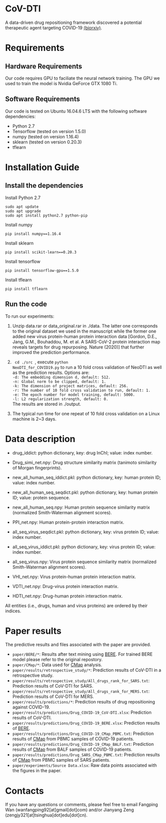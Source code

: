 # CoV-DTI
A data-driven drug repositioning framework discovered a potential therapeutic agent targeting COVID-19
 [(biorxiv)](https://www.biorxiv.org/content/10.1101/2020.03.11.986836v1.abstract).


# Requirements
## Hardware Requirements
Our code requires GPU to faciliate the neural network training. The GPU we used to train the model is Nvidia GeForce GTX 1080 Ti.

## Software Requirements
Our code is tested on Ubuntu 16.04.6 LTS with the following software dependencies:
* Python 2.7 
* Tensorflow (tested on version 1.5.0)
* numpy (tested on version 1.16.4)
* sklearn (tested on version 0.20.3)
* tflearn

# Installation Guide
## Install the dependencies
Install Python 2.7
```
sudo apt update
sudo apt upgrade
sudo apt install python2.7 python-pip
 ```
Install numpy
```
pip install numpy==1.16.4
 ```
Install sklearn
```
pip install scikit-learn==0.20.3
```
Install tensorflow
```
pip install tensorflow-gpu==1.5.0
 ```
Install tflearn
```
pip install tflearn
```

## Run the code
To run our experiments:
1. Unzip data.rar or data_original.rar in ./data. The latter one corresponds to the original dataset we used in the manuscript while the former one added new virus protein-human protein interaction data [Gordon, D.E., Jang, G.M., Bouhaddou, M. et al. A SARS-CoV-2 protein interaction map reveals targets for drug repurposing. Nature (2020)] that further improved the prediction performance. 

2. <code> cd ./src </code>, execute <code>python NeoDTI_for_COVID19.py</code> to run a 10 fold cross validation of NeoDTI as well as the prediction results. Options are:  
`-d: The embedding dimension d, default: 512.`  
`-n: Global norm to be clipped, default: 1.`  
`-k: The dimension of project matrices, default: 256.`  
`-r: The number of 10 fold cross validation to run, default: 1.`  
`-e: The epoch number for model training, default: 5000.`  
`-l: L2 regularization strength, default: 0.`  
The results are stored in ./output.

3. The typical run time for one repeat of 10 fold cross validation on a Linux machine is 2~3 days.

# Data description
* drug_iddict: python dictionary, key: drug InChI; value: index number.
* Drug_simi_net.npy: Drug structure similarity matrix (tanimoto similarity of Morgan fingerprints).
* new_all_human_seq_iddict.pkl: python dictionary, key: human protein ID; value: index number.
* new_all_human_seq_seqdict.pkl: python dictionary, key: human protein ID; value: protein sequence.
* new_all_human_seq.npy: Human protein sequence similarity matrix (normalized Smith-Waterman alignment scores).
* PPI_net.npy: Human protein-protein interaction matrix.

* all_seq_virus_seqdict.pkl: python dictionary, key: virus protein ID; value: index number.
* all_seq_virus_iddict.pkl: python dictionary, key: virus protein ID; value: index number.
* all_seq_virus.npy: Virus protein sequence similarity matrix (normalized Smith-Waterman alignment scores).

* VHI_net.npy: Virus protein-human protein interaction matrix.
* VDTI_net.npy: Drug-virus protein interaction matrix.
* HDTI_net.npy: Drug-human protein interaction matrix.

All entities (i.e., drugs, human and virus proteins) are ordered by their indices. 

# Paper results
The predictive results and files associated with the paper are provided.

* `paper/BERE/*`: Results after text mining using [BERE](https://github.com/haiya1994/BERE). For trained BERE model please refer to the original repostory.
* `paper/CMap/*`: Data used for [CMap](https://clue.io) analysis.
* `paper/results/retrospective_study/*`: Prediction results of CoV-DTI in a retrospective study.
* `paper/results/retrospective_study/All_drugs_rank_for_SARS.txt`: Prediction results of CoV-DTI for SARS.
* `paper/results/retrospective_study/All_drugs_rank_for_MERS.txt`: Prediction results of CoV-DTI for MERS.
* `paper/results/predictions/*`: Prediction results of drug repositioning against COVID-19.
* `paper/results/predictions/Drug_COVID-19_CoV-DTI.xlsx`: Prediction results of CoV-DTI.
* `paper/results/predictions/Drug_COVID-19_BERE.xlsx`: Prediction results of [BERE](https://github.com/haiya1994/BERE).
* `paper/results/predictions/Drug_COVID-19_CMap_PBMC.txt`: Prediction results of [CMap](https://clue.io) from PBMC samples of COVID-19 patients.
* `paper/results/predictions/Drug_COVID-19_CMap_BALF.txt`: Prediction results of [CMap](https://clue.io) from BALF samples of COVID-19 patients.
* `paper/results/predictions/Drug_SARS_CMap_PBMC.txt`: Prediction results of [CMap](https://clue.io) from PBMC samples of SARS patients.
* `paper/experiments/Source Data.xlsx`: Raw data points associated with the figures in the paper.

# Contacts
If you have any questions or comments, please feel free to email Fangping Wan (wanfangping92[at]gmail[dot]com) and/or Jianyang Zeng (zengjy321[at]tsinghua[dot]edu[dot]cn).

